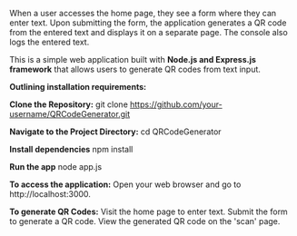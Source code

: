 When a user accesses the home page, they see a form where they can enter text. Upon submitting the form, the application generates a QR code from the entered text and displays it on a separate page. The console also logs the entered text. 

This is a simple web application built with **Node.js and Express.js framework** that allows users to generate QR codes from text input. 

**Outlining installation requirements:**

**Clone the Repository:**
git clone https://github.com/your-username/QRCodeGenerator.git

**Navigate to the Project Directory:**
cd QRCodeGenerator

**Install dependencies**
npm install

**Run the app**
node app.js

**To access the application:**
Open your web browser and go to http://localhost:3000.

**To generate QR Codes:**
Visit the home page to enter text.
Submit the form to generate a QR code.
View the generated QR code on the 'scan' page.
